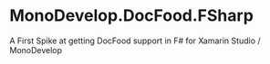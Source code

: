 MonoDevelop.DocFood.FSharp
==========================

A First Spike at getting DocFood support in F# for Xamarin Studio / MonoDevelop
